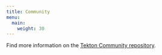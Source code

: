 ```yaml
---
title: Community
menu:
  main:
    weight: 30
---
```


Find more information on the [Tekton Community
repository](https://github.com/tektoncd/community).
